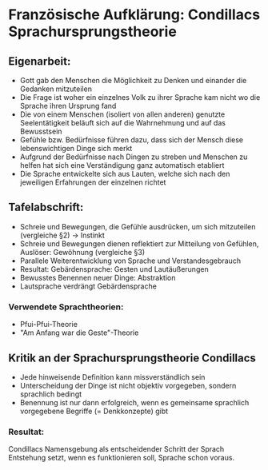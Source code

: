 Französische Aufklärung: Condillacs Sprachursprungstheorie
==========================================================

Eigenarbeit:
------------

-   Gott gab den Menschen die Möglichkeit zu Denken und einander die
    Gedanken mitzuteilen
-   Die Frage ist woher ein einzelnes Volk zu ihrer Sprache kam nicht wo
    die Sprache ihren Ursprung fand
-   Die von einem Menschen (isoliert von allen anderen) genutzte
    Seelentätigkeit beläuft sich auf die Wahrnehmung und auf das
    Bewusstsein
-   Gefühle bzw. Bedürfnisse führen dazu, dass sich der Mensch diese
    lebenswichtigen Dinge sich merkt
-   Aufgrund der Bedürfnisse nach Dingen zu streben und Menschen zu
    helfen hat sich eine Verständigung ganz automatisch etabliert
-   Die Sprache entwickelte sich aus Lauten, welche sich nach den
    jeweiligen Erfahrungen der einzelnen richtet

Tafelabschrift:
---------------

-   Schreie und Bewegungen, die Gefühle ausdrücken, um sich mitzuteilen
    (vergleiche §2) -\> Instinkt
-   Schreie und Bewegungen dienen reflektiert zur Mitteilung von
    Gefühlen, Auslöser: Gewöhnung (vergleiche §3)
-   Parallele Weiterentwicklung von Sprache und Verstandesgebrauch
-   Resultat: Gebärdensprache: Gesten und Lautäußerungen
-   Bewusstes Benennen neuer Dinge: Abstraktion
-   Lautsprache verdrängt Gebärdensprache

### Verwendete Sprachtheorien:

-   Pfui-Pfui-Theorie
-   "Am Anfang war die Geste"-Theorie

Kritik an der Sprachursprungstheorie Condillacs
-----------------------------------------------

-   Jede hinweisende Definition kann missverständlich sein
-   Unterscheidung der Dinge ist nicht objektiv vorgegeben, sondern
    sprachlich bedingt
-   Benennung ist nur dann erfolgreich, wenn es gemeinsame sprachlich
    vorgegebene Begriffe (= Denkkonzepte) gibt

### Resultat:

Condillacs Namensgebung als entscheidender Schritt der Sprach Entstehung
setzt, wenn es funktionieren soll, Sprache schon voraus.
